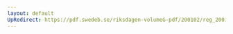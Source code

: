 ```yaml
---
layout: default
UpRedirect: https://pdf.swedeb.se/riksdagen-volumeG-pdf/200102/reg_200102/reg_200102_0383.pdf
---
```

